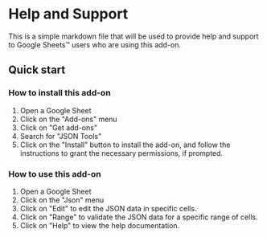 # Help and Support

This is a simple markdown file that will be used to provide help and support to Google Sheets™️ users who are using this add-on.

## Quick start

### How to install this add-on

1. Open a Google Sheet
2. Click on the "Add-ons" menu
3. Click on "Get add-ons"
4. Search for "JSON Tools"
5. Click on the "Install" button to install the add-on, and follow the instructions to grant the necessary permissions, if prompted.

### How to use this add-on

1. Open a Google Sheet
2. Click on the "Json" menu
3. Click on "Edit" to edit the JSON data in specific cells.
4. Click on "Range" to validate the JSON data for a specific range of cells.
5. Click on "Help" to view the help documentation.
